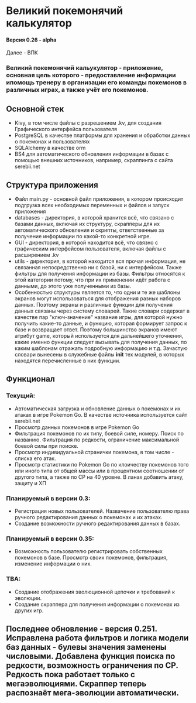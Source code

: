 # Великий покемонячий калькулятор

#### Версия 0.26 - alpha

Далее - ВПК

### Великий покемонячий кальукулятор - приложение, основная цель которого - предоставление информации ипомощь тренеру в организации его команды покемонов в различных играх, а также учёт его покемонов.

## Основной стек 
- Kivy, в том числе файлы с разрешением .kv, для создания Графического интерфейса пользователя
- PostgreSQL в качестве платформы для хранения и обработки данных о покемонах и пользователях
- SQLAlchemy в качестве orm
- BS4 для автоматического обновления информации в базах с помощью внешних источников, 
например, скраппинга с сайта serebii.net


## Структура приложения

- Файл main.py - основной файл приложения, в котором происходит подгрузка всех 
необходимых переменных и файлов и запуск приложения
- databases - директория, в которой хранится всё, что связано с базами данных, включая
их структуру, скрапперы для их автоматического обновления и скрипты, ответственные 
за получение информации по какой-то конкретной игре.
- GUI - директория, в которой находится всё, что связно с графическим интерфейсом 
пользователя, включая файлы с расширением .kv
- utils - директория, в которой находится вся прочая информация, не связанная непосредственно
ни с базой, ни с интерфейсом. Также фильтры для получения информации из базы. Фильтры 
относятся к этой категории потому, что при их применении идёт работа с данными, до этого
уже полученными из базы.
- Особенностью структуры является то, что одни и те же шаблоны экранов могут 
использоваться для отображения разных наборов данных. Поэтому экраны и различные 
функции для получения данных связаны через систему словарей. Такие словари содержат в 
качестве пар "ключ-значение" название игры, для которой нужно получить какие-то данные,
и функцию, которая формирует запрос к базе и возвращает ответ. Поэтому большинство экранов
имеют атрибут game, который используется для дальнейшего уточнения, какие именно функции 
следует вызывать для получения данных, по каким шаблонам отражать подробную информацию
и т.д. Зачастую словари вынесены в служебные файлы __init__ тех модулей, в которых 
находятся перечисленные в них функции. 


## Функционал

### Текущий:
 - Автоматическая загрузка и обновление данных о покемонах и их атаках в игре Pokemon Go. В качестве источника используется сайт serebii.net
 - Просмотр данных покемонов в игре Pokemon Go
 - Фильтрация покемонов по их типу, боевой силе, номеру. Поиск по названию. Фильтрация по редкости, ограничение максимальной боевой силы при поиске.
 - Просмотр индивидуальной странички покемона, в том числе - списка его атак.
 - Просмотр статистики по Pokemon Go по клоичеству покемонов того или иного типа от общей массы или в процентном соотношении от другого типа, а также по СР на 40 уровне. В ланах добавить атаку, защиту и ХП


### Планируемый в версии 0.3:
- Регистрация новых пользователей. Назвачение пользователю права ручного редактирования 
данных о покемонах и их атаках.
- Создание возможности ручного редактирования данных в базах.

### Планируемый в версии 0.35:
- Возможность пользователю регистрировать собственных покемонов в базе. Просмотр 
своих покемонов, фильтрация, изменение информации о них.

### TBA:
- Создание отображения эволюционной цепочки и требований к эволюции.
- Создание скраппера для получения информации о покемонах из других игр.

## Последнее обновление - версия 0.251. Исправлена работа фильтров и логика модели баз данных - булевы значения заменены числовыми. Добавлена функция поиска по редкости, возможность ограничения по СР. Редкость пока работает только с мегаэволюциями. Скраппер теперь распознаёт мега-эволюции автоматически.
